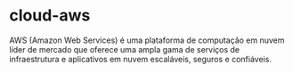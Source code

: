 # cloud-aws
AWS (Amazon Web Services) é uma plataforma de computação em nuvem líder de mercado que oferece uma ampla gama de serviços de infraestrutura e aplicativos em nuvem escaláveis, seguros e confiáveis.
